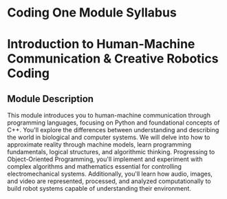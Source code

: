 # Coding One Module Syllabus

# Introduction to Human-Machine Communication & Creative Robotics Coding

## Module Description

This module introduces you to human-machine communication through programming languages, focusing on Python and foundational concepts of C++. You'll explore the differences between understanding and describing the world in biological and computer systems. We will delve into how to approximate reality through machine models, learn programming fundamentals, logical structures, and algorithmic thinking. Progressing to Object-Oriented Programming, you'll implement and experiment with complex algorithms and mathematics essential for controlling electromechanical systems. Additionally, you'll learn how audio, images, and video are represented, processed, and analyzed computationally to build robot systems capable of understanding their environment.
